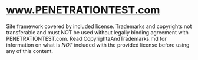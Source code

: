 # www.PENETRATIONTEST.com
Site framework covered by included license. Trademarks and copyrights not transferable and must NOT be used without legally binding agreement with PENETRATIONTEST.com. Read CopyrightaAndTrademarks.md for information on what is *NOT* included with the provided license before using any of this content.
